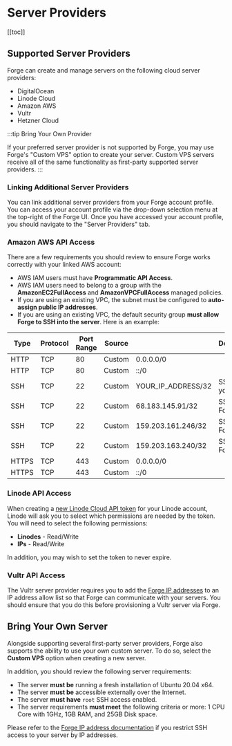 # Server Providers

[[toc]]

## Supported Server Providers

Forge can create and manage servers on the following cloud server providers:

- DigitalOcean
- Linode Cloud
- Amazon AWS
- Vultr
- Hetzner Cloud

:::tip Bring Your Own Provider

If your preferred server provider is not supported by Forge, you may use Forge's "Custom VPS" option to create your server. Custom VPS servers receive all of the same functionality as first-party supported server providers.
:::

### Linking Additional Server Providers

You can link additional server providers from your Forge account profile. You can access your account profile via the drop-down selection menu at the top-right of the Forge UI. Once you have accessed your account profile, you should navigate to the "Server Providers" tab.

### Amazon AWS API Access

There are a few requirements you should review to ensure Forge works correctly with your linked AWS account:

- AWS IAM users must have  **Programmatic API Access**.
- AWS IAM users need to belong to a group with the **AmazonEC2FullAccess** and **AmazonVPCFullAccess** managed policies.
- If you are using an existing VPC, the subnet must be configured to **auto-assign public IP addresses**.
- If you are using an existing VPC, the default security group **must allow Forge to SSH into the server**. Here is an example:

| Type  | Protocol | Port Range | Source |                    | Description      |
| ----- | -------- | ---------- | ------ | ------------------ | ---------------- |
| HTTP  | TCP      | 80         | Custom | 0.0.0.0/0          |                  |
| HTTP  | TCP      | 80         | Custom | ::/0               |                  |
| SSH   | TCP      | 22         | Custom | YOUR_IP_ADDRESS/32 | SSH from your IP |
| SSH   | TCP      | 22         | Custom | 68.183.145.91/32   | SSH from Forge   |
| SSH   | TCP      | 22         | Custom | 159.203.161.246/32 | SSH from Forge   |
| SSH   | TCP      | 22         | Custom | 159.203.163.240/32 | SSH from Forge   |
| HTTPS | TCP      | 443        | Custom | 0.0.0.0/0          |                  |
| HTTPS | TCP      | 443        | Custom | ::/0               |                  |

### Linode API Access

When creating a [new Linode Cloud API token](https://cloud.linode.com/profile/tokens) for your Linode account, Linode will ask you to select which permissions are needed by the token. You will need to select the following permissions:

- **Linodes** - Read/Write
- **IPs** - Read/Write

In addition, you may wish to set the token to never expire.

### Vultr API Access

The Vultr server provider requires you to add the [Forge IP addresses](/1.0/introduction.html#forge-ip-addresses) to an IP address allow list so that Forge can communicate with your servers. You should ensure that you do this before provisioning a Vultr server via Forge.

## Bring Your Own Server

Alongside supporting several first-party server providers, Forge also supports the ability to use your own custom server. To do so, select the **Custom VPS** option when creating a new server.

In addition, you should review the following server requirements:

- The server **must be** running a fresh installation of Ubuntu 20.04 x64.
- The server **must be** accessible externally over the Internet.
- The server **must have** `root` SSH access enabled.
- The server requirements **must meet** the following criteria or more: 1 CPU Core with 1GHz, 1GB RAM, and 25GB Disk space.

Please refer to the [Forge IP address documentation](/1.0/introduction.html#forge-ip-addresses) if you restrict SSH access to your server by IP addresses.
